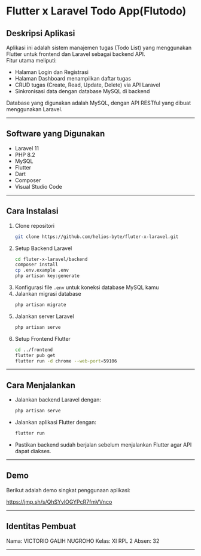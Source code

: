 
# Flutter x Laravel Todo App(Flutodo)

## Deskripsi Aplikasi

Aplikasi ini adalah sistem manajemen tugas (Todo List) yang menggunakan Flutter untuk frontend dan Laravel sebagai backend API.  
Fitur utama meliputi:  
- Halaman Login dan Registrasi  
- Halaman Dashboard menampilkan daftar tugas  
- CRUD tugas (Create, Read, Update, Delete) via API Laravel  
- Sinkronisasi data dengan database MySQL di backend  

Database yang digunakan adalah MySQL, dengan API RESTful yang dibuat menggunakan Laravel.

---

## Software yang Digunakan

- Laravel 11
- PHP 8.2 
- MySQL  
- Flutter   
- Dart  
- Composer  
- Visual Studio Code 

---

## Cara Instalasi

1. Clone repositori  
   ```bash
   git clone https://github.com/helios-byte/fluter-x-laravel.git
   ```  
2. Setup Backend Laravel  
   ```bash
   cd fluter-x-laravel/backend
   composer install
   cp .env.example .env
   php artisan key:generate
   ```
3. Konfigurasi file `.env` untuk koneksi database MySQL kamu  
4. Jalankan migrasi database  
   ```bash
   php artisan migrate
   ```
5. Jalankan server Laravel  
   ```bash
   php artisan serve
   ```
6. Setup Frontend Flutter  
   ```bash
   cd ../frontend
   flutter pub get
   flutter run -d chrome --web-port=59106
   ```

---

## Cara Menjalankan

- Jalankan backend Laravel dengan:  
  ```bash
  php artisan serve
  ```
- Jalankan aplikasi Flutter dengan:  
  ```bash
  flutter run
  ```
- Pastikan backend sudah berjalan sebelum menjalankan Flutter agar API dapat diakses.

---

## Demo

Berikut adalah demo singkat penggunaan aplikasi:  




https://jmp.sh/s/QhSYvlOGYPcR7fmVVnco




---

## Identitas Pembuat

Nama: VICTORIO GALIH NUGROHO
Kelas: XI RPL 2
Absen: 32

---
